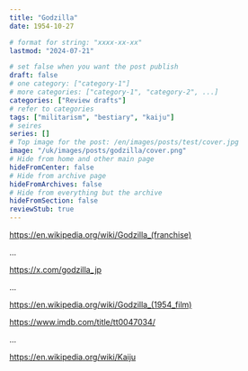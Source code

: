```yaml
---
title: "Godzilla"
date: 1954-10-27

# format for string: "xxxx-xx-xx"
lastmod: "2024-07-21"

# set false when you want the post publish
draft: false
# one category: ["category-1"]
# more categories: ["category-1", "category-2", ...]
categories: ["Review drafts"]
# refer to categories
tags: ["militarism", "bestiary", "kaiju"]
# seires
series: []
# Top image for the post: /en/images/posts/test/cover.jpg
image: "/uk/images/posts/godzilla/cover.png"
# Hide from home and other main page
hideFromCenter: false
# Hide from archive page
hideFromArchives: false
# Hide from everything but the archive
hideFromSection: false
reviewStub: true
---
```

https://en.wikipedia.org/wiki/Godzilla_(franchise)

...

https://x.com/godzilla_jp

...

https://en.wikipedia.org/wiki/Godzilla_(1954_film)

https://www.imdb.com/title/tt0047034/

...

https://en.wikipedia.org/wiki/Kaiju
<!--more-->